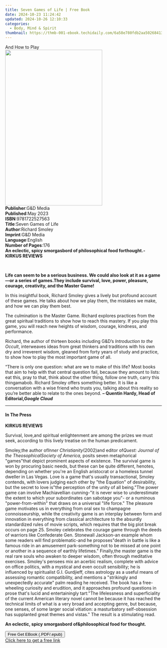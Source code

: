 ```yaml
---
title: Seven Games of Life | Free Book
date: 2024-10-23 11:24:42
updated: 2024-10-26 12:10:33
categories:
  - Body, Mind & Spirit
thumbnail: https://thmb-001-ebook.techidaily.com/6a58e780fdb2aa50268413131b9076f79e9f1a8112c861615e793c4410200c59.jpg
---
```

<main id="book-container">
  <div class="flex flex-col">
    <div class="book-brief flex-1 py-6 px-4 sm:p-6 md:py-10 md:px-8">
      <!-- brief-->
      <div class="book-brief-main">And How to Play</div>
    </div>
    <div
      class="book-meta-info flex-1 grid gap-4 col-start-1 col-end-3 row-start-1 sm:mb-6 sm:grid-cols-4 lg:gap-6 lg:col-start-2 lg:row-end-6 lg:row-span-6 lg:mb-0"
    >
      <div
        class="book-meta-info-left place-content-center mt-4 p-4 text-sm leading-6 col-start-2 col-span-2 dark:text-slate-400"
      >
        <img
          class="w-full h-500 object-cover rounded-lg sm:h-255 sm:col-span-2 lg:col-span-full"
          src="https://img-001-ebook.techidaily.com/18ff3d5f07593d9f6c31feca24aff6ef1515da7d326d7a343921831ccf83faf8.jpg"
          alt=""
          width="312"
          height="500"
        />
      </div>
      <div
        class="book-meta-info-right mt-2 col-start-1 row-start-2 col-span-3 self-center"
      >
        <!-- meta data  -->
        <div class="flex flex-col px-4 md:px-8">
          <div class="flex-1">
            <strong>Publisher</strong>:<span class="px-2">G&amp;D Media</span>
          </div>
          <div class="flex-1">
            <strong>Published</strong>:<span class="px-2">May 2023</span>
          </div>
          <div class="flex-1">
            <strong>ISBN</strong>:<span class="px-2">9781722527563</span>
          </div>
          <div class="flex-1">
            <strong>Title</strong>:<span class="px-2">Seven Games of Life</span>
          </div>
          <div class="flex-1">
            <strong>Author</strong>:<span class="px-2">Richard Smoley</span>
          </div>
          <div class="flex-1">
            <strong>Imprint</strong>:<span class="px-2">G&amp;D Media</span>
          </div>
          <div class="flex-1">
            <strong>Language</strong>:<span class="px-2">English</span>
          </div>
          <div class="flex-1">
            <strong>Number of Pages</strong>:<span class="px-2">176</span>
          </div>
        </div>
      </div>
    </div>
    <div class="book-description flex-1 py-6 px-4 sm:p-6 md:py-10 md:px-8">
      <div class="book-description-main">
        <div accordion-content="" id="description">
          <b
            >An eclectic, spicy smorgasbord of philosophical food forthought.-
            KIRKUS REVIEWS</b
          >
          <p>
            <b><br /></b>
          </p>
          <p>
            <b
              >Life can seem to be a serious business. We could also look at it
              as a game—or a series of games.They include survival, love, power,
              pleasure, courage, creativity, and the Master Game!</b
            >
          </p>
          <p>
            In this insightful book, Richard Smoley gives a lively but pro­found
            account of these games. He talks about how we play them, the
            mistakes we make, and how we can play them best.
          </p>
          <p>
            <span
              >The culmination is the Master Game. Richard explores prac­tices
              from the great spiritual traditions to show how to reach this
              mastery. If you play this game, you will reach new heights of
              wisdom, courage, kindness, and performance.<br
            /></span>
          </p>
          <p>
            Richard, the author of thirteen books including G&amp;D’s&nbsp;<i
              >Intro­duction to the Occult</i
            >, interweaves ideas from great thinkers and traditions with his own
            dry and irreverent wisdom, gleaned from forty years of study and
            practice, to show how to play the most important game of all.
          </p>
          <p>
            “There is only one question: what are we to make of this life? Most
            books that aim to help with that central question fail, because they
            amount to lists: eat this, pray to that, think about the other
            thing, follow one truth, carry this thingamabob. Richard Smoley
            offers something better. It is like a conversation with a wise
            friend who trusts you, talking about this reality so you’re better
            able to relate to the ones beyond.&nbsp;<b
              >– Quentin Hardy, Head of Editorial,<i>Google Cloud</i></b
            >
          </p>
          <p></p>
        </div>
        <div class="accordion-fader"></div>
      </div>
    </div>
    <div class="book-excerpts flex-1 py-6 px-4 sm:p-6 md:py-10 md:px-8">
      <!-- excerpts-->
      <div class="book-excerpts-main">
        <hr />
        <h4 class="placeholder placeholder-heading">
          <span>In The Press</span>
        </h4>
        <p><b>KIRKUS REVIEWS</b></p>
        <p></p>
        <p>
          Survival, love,and spiritual enlightenment are among the prizes we
          must seek, according to this lively treatise on the human predicament.
        </p>
        <p>
          Smoley,the author of<i>Inner Christianity</i>(2002)and editor of<i
            >Quest: Journal of the TheosophicalSociety of America,&nbsp;</i
          >posits seven metaphorical "games"that depict prominent aspects of
          existence. The survival game is won by procuring basic needs, but
          these can be quite different, henotes, depending on whether you're an
          English aristocrat or a homeless tunnel dweller in Las Vegas. Love is
          a game that's usually transactional, Smoley contends, with lovers
          judging each other by "the Equation" of desirability, but the secret
          to love is"the perception of the unity of all being."The power game
          can involve Machiavellian cunning-"it is never wise to underestimate
          the extent to which your subordinates can sabotage you"- or a numinous
          "power-from-within" that draws on a universal "life force." The
          pleasure game motivates us in everything from oral sex to champagne
          connoisseurship, while the creativity game is an interplay between
          form and innovation in everything from classical architecture to the
          absurdly standardized rules of movie scripts, which requires that the
          big plot break occurs on page 25. Smoley celebrates the courage game
          through the deeds of warriors like Confederate Gen. Stonewall
          Jackson-an example whom some readers will find problematic-and he
          proposes"death in battle is like a famous ride in an amusement
          park-something not to be missed at one point or another in a sequence
          of earthly lifetimes." Finally,the master game is the real rare souls
          who awaken to deeper wisdom, often through meditative exercises.
          Smoley's pensees mix an acerbic realism, complete with advice on
          office politics, with a mystical and even occult sensibility; he is
          influenced by spiritualist G.I. Gurdjieff, cites astrology as a useful
          means of assessing romantic compatibility, and mentions a "strikingly
          and unexpectedly accurate" palm reading he received. The book has a
          free-wheeling curiosity and erudition, and it approaches profound
          questions in prose that's lucid and entertainingly tart:"The
          lifelessness and superficiality of the current American literary novel
          cannot be because it has reached the technical limits of what is a
          very broad and accepting genre, but because, one senses, of some
          larger social vitiation: a masturbatory self-obsession has supplanted
          great themes and vistas." The result is a stimulating read.<br />
        </p>
        <p>
          <b
            >An eclectic, spicy smorgasbord of&amp;philosophical food for
            thought.</b
          >
        </p>
        <p></p>
      </div>
    </div>
    <div
      class="book-about-author flex-1 py-6 px-4 sm:p-6 md:py-10 md:px-8"
    ></div>
    <div class="book-free-get flex-1 py-6 px-4 sm:p-6 md:py-10 md:px-8">
      <button
        id="btn-free-get"
        class="bg-blue-500 hover:bg-blue-700 text-white font-bold py-2 px-4 rounded"
      >
        Free Get EBook (.PDF/.epub)
      </button>
      <div id="countdown-display" class="px-2 text-lg mt-2"></div>
      <a
        id="free-link"
        class="hidden bg-blue-500 hover:bg-blue-700 text-white font-bold py-2 px-4 rounded"
        href="https://www.ebooks.com/en-us/book/210619960/seven-games-of-life/richard-smoley/"
        target="_blank"
        >Click here to get a free link</a
      >
    </div>
    <script>
      let countdownTime = 0;
      let countdownInterval = null;
      document
        .getElementById('btn-free-get')
        .addEventListener('click', startCountdown);
      function startCountdown() {
        countdownTime = new Date().getTime() + 60000 * 3;
        countdownInterval = setInterval(updateCountdown, 1000);
        document.getElementById('btn-free-get').disabled = true;
        document
          .getElementById('btn-free-get')
          .classList.add('bg-gray-500', 'cursor-not-allowed');
      }
      function updateCountdown() {
        let currentTime = new Date().getTime();
        let timeLeft = countdownTime - currentTime;
        let secondsLeft = Math.floor(timeLeft / 1000);
        document.getElementById('countdown-display').innerHTML =
          `Remaining time: ${secondsLeft} seconds.`;
        if (secondsLeft <= 0) {
          clearInterval(countdownInterval);
          document.getElementById('btn-free-get').classList.add('hidden');
          document.getElementById('free-link').classList.remove('hidden');
          document.getElementById('countdown-display').innerHTML = '';
        }
      }
    </script>
  </div>
</main>
